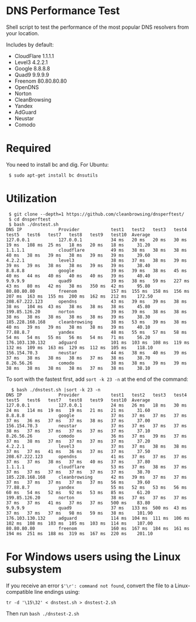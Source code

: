# DNS Performance Test

Shell script to test the performance of the most popular DNS resolvers from your location.

Includes by default:
 * CloudFlare 1.1.1.1
 * Level3 4.2.2.1
 * Google 8.8.8.8
 * Quad9 9.9.9.9
 * Freenom 80.80.80.80
 * OpenDNS
 * Norton
 * CleanBrowsing
 * Yandex
 * AdGuard
 * Neustar
 * Comodo

# Required 

You need to install bc and dig. For Ubuntu:

```
 $ sudo apt-get install bc dnsutils
```

# Utilization

``` 
 $ git clone --depth=1 https://github.com/cleanbrowsing/dnsperftest/
 $ cd dnsperftest
 $ bash ./dnstest.sh 
DNS IP              Provider            test1   test2   test3   test4   test5   test6   test7   test8   test9   test10  Average
127.0.0.1           127.0.0.1           34 ms   20 ms   20 ms   30 ms   19 ms   108 ms  25 ms   18 ms   20 ms   18 ms     31.20
1.1.1.1             cloudflare          49 ms   38 ms   38 ms   38 ms   40 ms   38 ms   39 ms   38 ms   39 ms   39 ms     39.60
4.2.2.1             level3              38 ms   37 ms   38 ms   39 ms   39 ms   39 ms   38 ms   38 ms   39 ms   39 ms     38.40
8.8.8.8             google              39 ms   39 ms   38 ms   45 ms   40 ms   44 ms   40 ms   40 ms   40 ms   39 ms     40.40
9.9.9.9             quad9               39 ms   38 ms   59 ms   227 ms  43 ms   80 ms   42 ms   38 ms   350 ms  42 ms     95.80
80.80.80.80         freenom             157 ms  155 ms  158 ms  156 ms  207 ms  163 ms  155 ms  200 ms  162 ms  212 ms    172.50
208.67.222.123      opendns             43 ms   39 ms   39 ms   38 ms   38 ms   104 ms  43 ms   38 ms   38 ms   38 ms     45.80
199.85.126.20       norton              39 ms   39 ms   38 ms   38 ms   38 ms   38 ms   38 ms   38 ms   38 ms   39 ms     38.30
185.228.168.168     cleanbrowsing       38 ms   53 ms   39 ms   38 ms   40 ms   39 ms   39 ms   38 ms   38 ms   39 ms     40.10
77.88.8.7           yandex              48 ms   55 ms   57 ms   58 ms   54 ms   54 ms   55 ms   56 ms   54 ms   71 ms     56.20
176.103.130.132     adguard             101 ms  103 ms  108 ms  119 ms  132 ms  109 ms  163 ms  129 ms  112 ms  105 ms    118.10
156.154.70.3        neustar             44 ms   38 ms   40 ms   39 ms   37 ms   38 ms   38 ms   38 ms   37 ms   38 ms     38.70
8.26.56.26          comodo              38 ms   38 ms   39 ms   39 ms   38 ms   38 ms   38 ms   38 ms   37 ms   38 ms     38.10
```

To sort with the fastest first, add `sort -k 23 -n` at the end of the command:

```
  $ bash ./dnstest.sh |sort -k 23 -n
DNS IP              Provider            test1   test2   test3   test4   test5   test6   test7   test8   test9   test10  Average
127.0.0.1           127.0.0.1           24 ms   26 ms   18 ms   30 ms   24 ms   114 ms  19 ms   19 ms   21 ms   21 ms     31.60
8.8.8.8             google              37 ms   37 ms   37 ms   37 ms   37 ms   36 ms   37 ms   37 ms   38 ms   37 ms     37.00
156.154.70.3        neustar             37 ms   37 ms   37 ms   37 ms   38 ms   37 ms   37 ms   37 ms   37 ms   37 ms     37.10
8.26.56.26          comodo              36 ms   37 ms   39 ms   37 ms   37 ms   38 ms   37 ms   37 ms   37 ms   37 ms     37.20
4.2.2.1             level3              37 ms   37 ms   38 ms   38 ms   37 ms   37 ms   41 ms   36 ms   37 ms   37 ms     37.50
208.67.222.123      opendns             41 ms   37 ms   37 ms   37 ms   37 ms   37 ms   38 ms   37 ms   40 ms   37 ms     37.80
1.1.1.1             cloudflare          53 ms   37 ms   38 ms   37 ms   37 ms   37 ms   37 ms   37 ms   37 ms   37 ms     38.70
185.228.168.168     cleanbrowsing       42 ms   39 ms   37 ms   37 ms   37 ms   37 ms   37 ms   37 ms   37 ms   56 ms     39.60
77.88.8.7           yandex              55 ms   52 ms   53 ms   56 ms   60 ms   54 ms   52 ms   92 ms   53 ms   85 ms     61.20
199.85.126.20       norton              38 ms   37 ms   37 ms   37 ms   37 ms   37 ms   41 ms   37 ms   37 ms   500 ms    83.80
9.9.9.9             quad9               37 ms   133 ms  500 ms  43 ms   37 ms   37 ms   37 ms   98 ms   59 ms   38 ms     101.90
176.103.130.132     adguard             114 ms  104 ms  111 ms  106 ms  102 ms  108 ms  103 ms  105 ms  103 ms  114 ms    107.00
80.80.80.80         freenom             160 ms  167 ms  184 ms  161 ms  194 ms  251 ms  188 ms  319 ms  167 ms  220 ms    201.10
```

# For Windows users using the Linux subsystem

If you receive an error `$'\r': command not found`, convert the file to a Linux-compatible line endings using:

    tr -d '\15\32' < dnstest.sh > dnstest-2.sh
    
Then run `bash ./dnstest-2.sh`
